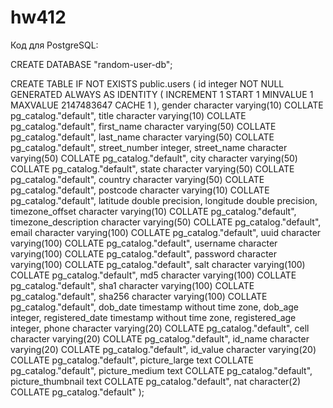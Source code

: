 # hw412
Код для PostgreSQL:

CREATE DATABASE "random-user-db";

CREATE TABLE IF NOT EXISTS public.users
(
    id integer NOT NULL GENERATED ALWAYS AS IDENTITY ( INCREMENT 1 START 1 MINVALUE 1 MAXVALUE 2147483647 CACHE 1 ),
    gender character varying(10) COLLATE pg_catalog."default",
    title character varying(10) COLLATE pg_catalog."default",
    first_name character varying(50) COLLATE pg_catalog."default",
    last_name character varying(50) COLLATE pg_catalog."default",
    street_number integer,
    street_name character varying(50) COLLATE pg_catalog."default",
    city character varying(50) COLLATE pg_catalog."default",
    state character varying(50) COLLATE pg_catalog."default",
    country character varying(50) COLLATE pg_catalog."default",
    postcode character varying(10) COLLATE pg_catalog."default",
    latitude double precision,
    longitude double precision,
    timezone_offset character varying(10) COLLATE pg_catalog."default",
    timezone_description character varying(50) COLLATE pg_catalog."default",
    email character varying(100) COLLATE pg_catalog."default",
    uuid character varying(100) COLLATE pg_catalog."default",
    username character varying(100) COLLATE pg_catalog."default",
    password character varying(100) COLLATE pg_catalog."default",
    salt character varying(100) COLLATE pg_catalog."default",
    md5 character varying(100) COLLATE pg_catalog."default",
    sha1 character varying(100) COLLATE pg_catalog."default",
    sha256 character varying(100) COLLATE pg_catalog."default",
    dob_date timestamp without time zone,
    dob_age integer,
    registered_date timestamp without time zone,
    registered_age integer,
    phone character varying(20) COLLATE pg_catalog."default",
    cell character varying(20) COLLATE pg_catalog."default",
    id_name character varying(20) COLLATE pg_catalog."default",
    id_value character varying(20) COLLATE pg_catalog."default",
    picture_large text COLLATE pg_catalog."default",
    picture_medium text COLLATE pg_catalog."default",
    picture_thumbnail text COLLATE pg_catalog."default",
    nat character(2) COLLATE pg_catalog."default"
);
